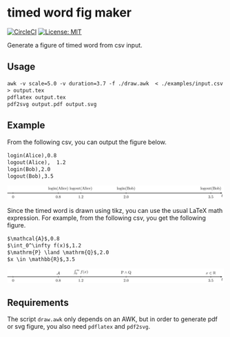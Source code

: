 timed word fig maker
====================

[![CircleCI](https://circleci.com/gh/MasWag/timed_word_fig_maker.svg?style=svg)](https://circleci.com/gh/MasWag/timed_word_fig_maker)
[![License: MIT](https://img.shields.io/badge/License-MIT-blue.svg)](./LICENSE)

Generate a figure of timed word from csv input. 

Usage
-----

```
awk -v scale=5.0 -v duration=3.7 -f ./draw.awk  < ./examples/input.csv > output.tex
pdflatex output.tex
pdf2svg output.pdf output.svg
```

Example
-------

From the following csv, you can output the figure below.

```
login(Alice),0.8
logout(Alice),  1.2
login(Bob),2.0
logout(Bob),3.5
```

![Sample Output](examples/output.svg)

Since the timed word is drawn using tikz, you can use the usual LaTeX math expression. For example, from the following csv, you get the following figure.

```
$\mathcal{A}$,0.8
$\int_0^\infty f(x)$,1.2
$\mathrm{P} \land \mathrm{Q}$,2.0
$x \in \mathbb{R}$,3.5
```

![Sample Math Output](examples/output_math.svg)

Requirements
------------

The script `draw.awk` only depends on an AWK, but in order to generate pdf or svg figure, you also need `pdflatex` and `pdf2svg`.
